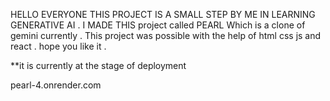 HELLO EVERYONE THIS PROJECT IS A SMALL STEP BY ME IN LEARNING GENERATIVE AI . I MADE THIS project called PEARL Which is a clone of gemini currently . This project was possible with the help of html css js and react .
hope you like it . 

**it is currently at the stage of deployment





pearl-4.onrender.com
